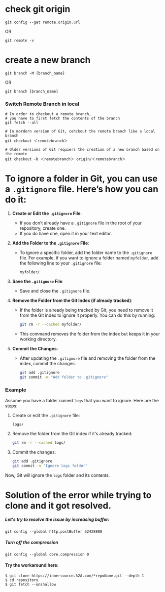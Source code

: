 # check git origin

```
git config --get remote.origin.url
```

OR

```
git remote -v
```

# create a new branch

```
git branch -M {branch_name}
```

OR

```
git branch [branch_name]
```

### Switch Remote Branch in local

```
# In order to checkout a remote branch,
# you have to first fetch the contents of the branch
git fetch --all

# In mordern version of Git, cehckout the remote branch like a local branch
git checkout ＜remotebranch＞

# Older versions of Git requiers the creation of a new branch based on the remote
git checkout -b ＜remotebranch＞ origin/＜remotebranch＞
```



# To ignore a folder in Git, you can use a `.gitignore` file. Here’s how you can do it:

1. **Create or Edit the `.gitignore` File**:
   - If you don’t already have a `.gitignore` file in the root of your repository, create one.
   - If you do have one, open it in your text editor.

2. **Add the Folder to the `.gitignore` File**:
   - To ignore a specific folder, add the folder name to the `.gitignore` file. For example, if you want to ignore a folder named `myfolder`, add the following line to your `.gitignore` file:
     ```
     myfolder/
     ```

3. **Save the `.gitignore` File**:
   - Save and close the `.gitignore` file.

4. **Remove the Folder from the Git Index (if already tracked)**:
   - If the folder is already being tracked by Git, you need to remove it from the Git index to ignore it properly. You can do this by running:
     ```bash
     git rm -r --cached myfolder/
     ```
   - This command removes the folder from the index but keeps it in your working directory.

5. **Commit the Changes**:
   - After updating the `.gitignore` file and removing the folder from the index, commit the changes:
     ```bash
     git add .gitignore
     git commit -m "Add folder to .gitignore"
     ```

### Example

Assume you have a folder named `logs` that you want to ignore. Here are the steps:

1. Create or edit the `.gitignore` file:
   ```plaintext
   logs/
   ```

2. Remove the folder from the Git index if it's already tracked:
   ```bash
   git rm -r --cached logs/
   ```

3. Commit the changes:
   ```bash
   git add .gitignore
   git commit -m "Ignore logs folder"
   ```

Now, Git will ignore the `logs` folder and its contents.


# Solution of the error while trying to clone and it got resolved.
 

##### Let's try to resolve the issue by increasing buffer:
```
git config --global http.postBuffer 52428800
```
##### Turn off the compression
```
git config --global core.compression 0
```
#### Try the workaround here:
```
$ git clone https://innersource.%2A.com/*repoName.git --depth 1
$ cd repository
$ git fetch --unshallow
```

